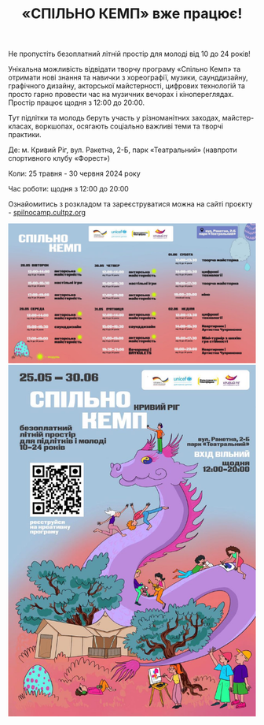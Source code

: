 ﻿---
title: «СПІЛЬНО КЕМП» вже працює!
---

Не пропустіть безоплатний літній простір для молоді від 10 до 24 років!

Унікальна можливість відвідати творчу програму «Спільно Кемп» та отримати нові знання та навички з хореографії, музики, саунддизайну, графічного дизайну, акторської майстерності, цифрових технологій та просто гарно провести час на музичних вечорах і кінопереглядах. Простір працює щодня з 12:00 до 20:00.

Тут підлітки та молодь беруть участь у різноманітних заходах, майстер-класах, воркшопах, осягають соціально важливі теми та творчі практики.

Де: м. Кривий Ріг, вул. Ракетна, 2-Б, парк «Театральний» (навпроти спортивного клубу «Форест»)

Коли: 25 травня - 30 червня 2024 року

Час роботи: щодня з 12:00 до 20:00

Ознайомитись з розкладом та зареєструватися можна на сайті проєкту - [spilnocamp.cultpz.org](spilnocamp.cultpz.org)

![](1.jpg)
![](2.jpg)
